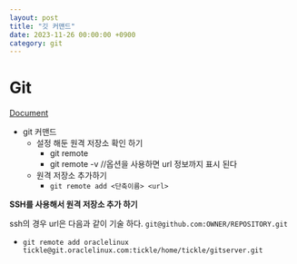 ```yaml
---
layout: post
title: "깃 커맨드"
date: 2023-11-26 00:00:00 +0900
category: git
---
```


# Git

[Document](https://git-scm.com/book/ko/v2/%EC%8B%9C%EC%9E%91%ED%95%98%EA%B8%B0-%EB%B2%84%EC%A0%84-%EA%B4%80%EB%A6%AC%EB%9E%80%3F)


- git 커맨드
  - 설정 해둔 원격 저장소 확인 하기
    - git remote
    - git remote -v  //옵션을 사용하면 url 정보까지 표시 된다
  - 원격 저장소 추가하기
    - `git remote add <단축이름> <url>`


**SSH를 사용해서 원격 저장소 추가 하기**

ssh의 경우 url은 다음과 같이 기술 하다. `git@github.com:OWNER/REPOSITORY.git`
  - `git remote add oraclelinux tickle@git.oraclelinux.com:tickle/home/tickle/gitserver.git`

